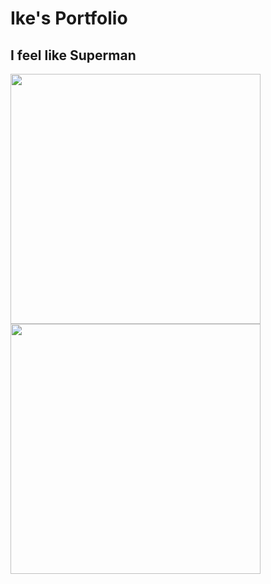 # Ike's Portfolio

## I feel like Superman

<img src= "IMG_9727.jpeg" width='400'/>

<img src= "https://img1.hotstarext.com/image/upload/f_auto/sources/r1/cms/prod/6481/1734084496481-i" width='400'/>

